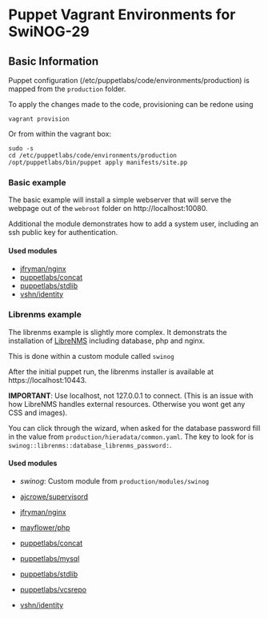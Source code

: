 # Puppet Vagrant Environments for SwiNOG-29

## Basic Information

Puppet configuration (/etc/puppetlabs/code/environments/production) is
mapped from the `production` folder.

To apply the changes made to the code, provisioning can be redone using

```
vagrant provision
```

Or from within the vagrant box:
```
sudo -s
cd /etc/puppetlabs/code/environments/production
/opt/puppetlabs/bin/puppet apply manifests/site.pp
```

### Basic example

The basic example will install a simple webserver that will serve the
webpage out of the `webroot` folder on http://localhost:10080.

Additional the module demonstrates how to add a system user, including
an ssh public key for authentication.

#### Used modules

 * [jfryman/nginx](http://github.com/jfryman/puppet-nginx)
 * [puppetlabs/concat](https://github.com/puppetlabs/puppetlabs-concat)
 * [puppetlabs/stdlib](https://github.com/puppetlabs/puppetlabs-stdlib)
 * [vshn/identity](https://github.com/vshn/puppet-identity)

### Librenms example

The librenms example is slightly more complex. It demonstrats the installation
of [LibreNMS](https://www.librenms.org) including database, php and nginx.

This is done within a custom module called `swinog`

After the initial puppet run, the librenms installer is available at
https://localhost:10443.

**IMPORTANT**: Use localhost, not 127.0.0.1 to connect. (This is an issue with
how LibreNMS handles external resources. Otherwise you wont get any CSS and 
images).

You can click through the wizard, when asked for the database password
fill in the value from `production/hieradata/common.yaml`. The key to look for
is `swinog::librenms::database_librenms_password:`.

#### Used modules

 * *swinog*: Custom module from `production/modules/swinog` 

 * [ajcrowe/supervisord](https://github.com/ajcrowe/puppet-supervisord)
 * [jfryman/nginx](http://github.com/jfryman/puppet-nginx)
 * [mayflower/php](https://github.com/mayflower/puppet-php)
 * [puppetlabs/concat](https://github.com/puppetlabs/puppetlabs-concat)
 * [puppetlabs/mysql](https://github.com/puppetlabs/puppetlabs-mysql)
 * [puppetlabs/stdlib](https://github.com/puppetlabs/puppetlabs-stdlib)
 * [puppetlabs/vcsrepo](https://github.com/puppetlabs/puppetlabs-vcsrepo)
 * [vshn/identity](https://github.com/vshn/puppet-identity)
